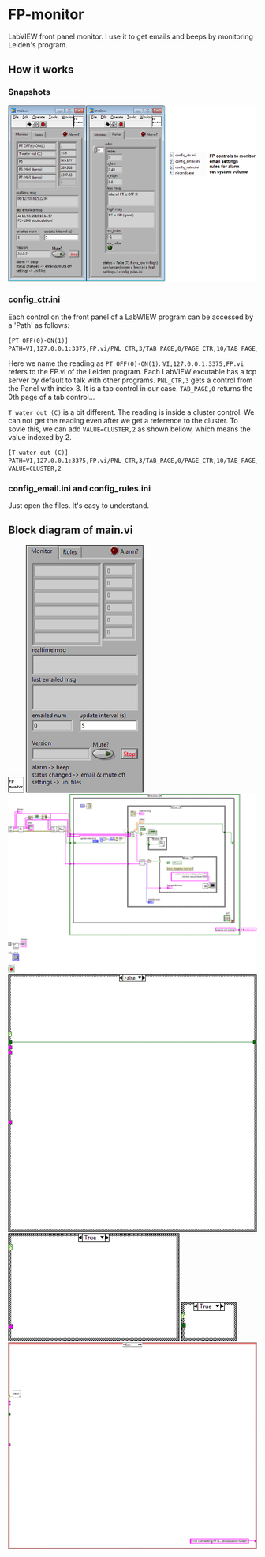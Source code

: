 # FP-monitor
LabVIEW front panel monitor. I use it to get emails and beeps by monitoring Leiden's program.

## How it works
### Snapshots
![alt tag](documentation/images/snapshot1.png)

### config_ctr.ini
Each control on the front panel of a LabWIEW program can be accessed by a 'Path' as follows:
```
[PT OFF(0)-ON(1)]
PATH=VI,127.0.0.1:3375,FP.vi/PNL_CTR,3/TAB_PAGE,0/PAGE_CTR,10/TAB_PAGE,1/PAGE_CTR,0
```
Here we name the reading as `PT OFF(0)-ON(1)`. `VI,127.0.0.1:3375,FP.vi` refers to the FP.vi of the Leiden program. Each LabVIEW excutable has a tcp server by default to talk with other programs. `PNL_CTR,3` gets a control from the Panel with index 3. It is a tab control in our case. `TAB_PAGE,0` returns the 0th page of a tab control...

`T water out (C)` is a bit different. The reading is inside a cluster control. We can not get the reading even after we get a reference to the cluster. To sovle this, we can add `VALUE=CLUSTER,2` as shown bellow, which means the value indexed by 2. 
```
[T water out (C)]
PATH=VI,127.0.0.1:3375,FP.vi/PNL_CTR,3/TAB_PAGE,0/PAGE_CTR,10/TAB_PAGE,1/PAGE_CTR,4
VALUE=CLUSTER,2
```

### config_email.ini and config_rules.ini
Just open the files. It's easy to understand.

## Block diagram of main.vi
![alt tag](documentation/images/mainc.png)
![alt tag](documentation/images/mainp.png)
![alt tag](documentation/images/maind.png)
![alt tag](documentation/images/maind1.png)
![alt tag](documentation/images/maind2.png)
![alt tag](documentation/images/maind3.png)
![alt tag](documentation/images/maind4.png)
